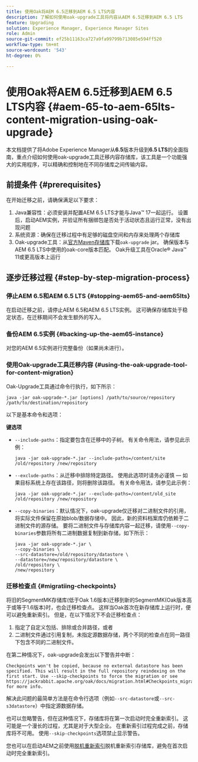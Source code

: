 ```yaml
---
title: 使用Oak将AEM 6.5迁移到AEM 6.5 LTS内容
description: 了解如何使用oak-upgrade工具将内容从AEM 6.5迁移到AEM 6.5 LTS
feature: Upgrading
solution: Experience Manager, Experience Manager Sites
role: Admin
source-git-commit: ef25b11163ca727a9fa99799b713085e594ff520
workflow-type: tm+mt
source-wordcount: '543'
ht-degree: 0%

---
```



# 使用Oak将AEM 6.5迁移到AEM 6.5 LTS内容 {#aem-65-to-aem-65lts-content-migration-using-oak-upgrade}

本文档提供了将Adobe Experience Manager从&#x200B;**6.5**&#x200B;版本升级到&#x200B;**6.5 LTS**&#x200B;的全面指南，重点介绍如何使用oak-upgrade工具迁移内容存储库，该工具是一个功能强大的实用程序，可以精确和控制地在不同存储库之间传输内容。

## 前提条件 {#prerequisites}

在开始迁移之前，请确保满足以下要求：

1. Java兼容性：必须安装并配置AEM 6.5 LTS才能与Java™ 17一起运行。 设置后，启动AEM实例，并验证所有捆绑包是否处于活动状态且运行正常，没有出现问题
1. 系统资源：确保在迁移过程中有足够的磁盘空间和内存来处理两个存储库
1. Oak-upgrade工具：从[官方Maven存储库](https://mvnrepository.com/artifact/org.apache.jackrabbit/oak-upgrade)下载`oak-upgrade` jar。 确保版本与AEM 6.5 LTS中使用的oak-core版本匹配。 Oak升级工具在Oracle® Java™ 11或更高版本上运行

## 逐步迁移过程 {#step-by-step-migration-process}

### 停止AEM 6.5和AEM 6.5 LTS {#stopping-aem65-and-aem65lts}

在启动迁移之前，请停止AEM 6.5和AEM 6.5 LTS实例。 这可确保存储库处于稳定状态，在迁移期间不会发生额外的写入。

### 备份AEM 6.5实例 {#backing-up-the-aem65-instance}

对您的AEM 6.5实例进行完整备份（如果尚未进行）。

### 使用Oak-upgrade工具迁移内容 {#using-the-oak-upgrade-tool-for-content-migration}

Oak-Upgrade工具通过命令行执行，如下所示：

```
java -jar oak-upgrade-*.jar [options] /path/to/source/repository /path/to/destination/repository 
```

以下是基本命令和选项：

**键选项**

* `--include-paths`：指定要包含在迁移中的子树。 有关命令用法，请参见此示例：

  ```
  java -jar oak-upgrade-*.jar --include-paths=/content/site /old/repository /new/repository
  ```

* `--exclude-paths`：从迁移中排除特定路径。 使用此选项时请务必谨慎 — 如果目标系统上存在该路径，则将删除该路径。 有关命令用法，请参见此示例：

  ```
  java -jar oak-upgrade-*.jar --exclude-paths=/content/old_site /old/repository /new/repository 
  ```

* `--copy-binaries`：默认情况下，oak-upgrade仅迁移对二进制文件的引用，将实际文件保留在原始blob/数据存储中。 因此，新的资料档案库仍依赖于二进制文件的源存储。 要将二进制文件与存储库内容一起迁移，请使用`--copy-binaries`参数将所有二进制数据复制到新存储，如下所示：

  ```
  java -jar oak-upgrade-*.jar \
  --copy-binaries \
  --src-datastore=/old/repository/datastore \
  --datastore=/new/repository/datastore \
  /old/repository \
  /new/repository 
  ```

### 迁移检查点 {#migratiing-checkpoints}

将旧的SegmentMK存储库(低于Oak 1.6版本)迁移到新的SegmentMK(Oak版本高于或等于1.6版本)时，也会迁移检查点。 这样当Oak首次在新存储库上运行时，便可以避免重新索引。 但是，在以下情况下不会迁移检查点：

1. 指定了自定义包括、排除或合并路径，或者
1. 二进制文件通过引用复制，未指定源数据存储，两个不同的检查点在同一路径下包含不同的二进制文件。

在第二种情况下，oak-upgrade会发出以下警告并中断：

```
Checkpoints won't be copied, because no external datastore has been specified. This will result in the full repository reindexing on the first start. Use --skip-checkpoints to force the migration or see https://jackrabbit.apache.org/oak/docs/migration.html#Checkpoints_migration for more info. 
```

解决此问题的最简单方法是在命令行选项（例如`--src-datastore`或`--src-s3datastore`）中指定源数据存储。

也可以忽略警告，但在这种情况下，存储库将在第一次启动时完全重新索引。 这可能是一个漫长的过程，尤其是对于大型企业。 在重新索引过程完成之前，存储库将不可用。 使用`--skip-checkpoints`选项禁止显示警告。

您也可以在启动AEM之前使用[脱机重新索引](/help/sites-deploying/upgrade-offline-reindexing.md)脱机重新索引存储库，避免在首次启动时完全重新索引。
